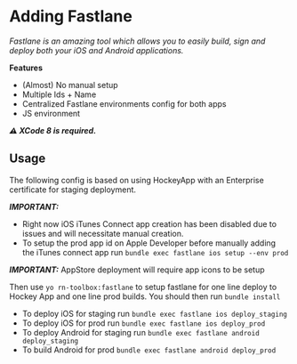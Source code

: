 # Adding Fastlane

*Fastlane is an amazing tool which allows you to easily build, sign and deploy both your iOS and Android applications.*

**Features**
- (Almost) No manual setup
- Multiple Ids + Name
- Centralized Fastlane environments config for both apps
- JS environment

***:warning: XCode 8 is required.***

## Usage

The following config is based on using HockeyApp with an Enterprise certificate for staging deployment.

***IMPORTANT:***
- Right now iOS iTunes Connect app creation has been disabled due to issues and will necessitate manual creation.
- To setup the prod app id on Apple Developer before manually adding the iTunes connect app run `bundle exec fastlane ios setup --env prod`

***IMPORTANT:*** AppStore deployment will require app icons to be setup

Then use `yo rn-toolbox:fastlane` to setup fastlane for one line deploy to Hockey App and one line prod builds.
You should then run `bundle install`

- To deploy iOS for staging run `bundle exec fastlane ios deploy_staging`
- To deploy iOS for prod run `bundle exec fastlane ios deploy_prod`
- To deploy Android for staging run `bundle exec fastlane android deploy_staging`
- To build Android for prod `bundle exec fastlane android deploy_prod`
